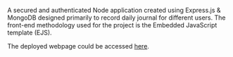 A secured and authenticated Node application created using Express.js & MongoDB designed primarily to record daily journal for different users. The front-end methodology used for the project is the Embedded JavaScript template (EJS).

The deployed webpage could be accessed [here](https://quiet-wildwood-44233.herokuapp.com/).
